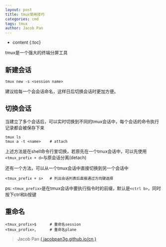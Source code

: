 ```yaml
---
layout: post
title: tmux使用技巧
categories: cmd
tags: tmux
author: Jacob Pan
---
```


* content
{:toc}


tmux是一个强大的终端分屏工具


## 新建会话

```shell
tmux new -s <session name>
```
建议给每一个会会话命名，这样日后切换会话时更加方便。


## 切换会话

当建立了多个会话后，可以实时切换到不同的tmux会话中，每个会话的命令执行记录都会被保存下来

```shell
tmux ls
tmux a -t <name>    # attach
```
上述方法是在shell命令行里切换，若原先在一个tmux会话中，可以先使用`<tmux_prefix + d>`与原会话分离(detach)

还有一个方法，可以从一个tmux会话中直接切换到另一个会话中

```
<tmux_prefix + s>   # 列出会话列表后直接通过方向键选择
```

ps: `<tmux_prefix>`是在tmux会话中要执行指令时的前缀，默认是`<ctrl b>`，同时按下ctrl和b按键


## 重命名

```
<tmux_profix>$      # 重命名session
<tmux_profix>,      # 重命名plane
```


> Jacob Pan [( jacobpan3g.github.io/cn )](http://jacobpan3g.github.io/cn)

